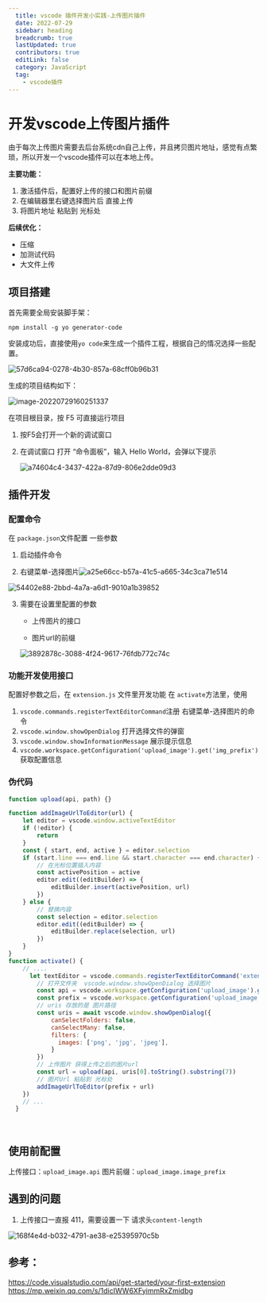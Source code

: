 ```yaml
---
  title: vscode 插件开发小实践-上传图片插件
  date: 2022-07-29
  sidebar: heading
  breadcrumb: true
  lastUpdated: true
  contributors: true
  editLink: false
  category: JavaScript
  tag:
    - vscode插件
---
```



# 开发vscode上传图片插件
由于每次上传图片需要去后台系统cdn自己上传，并且拷贝图片地址，感觉有点繁琐，所以开发一个vscode插件可以在本地上传。

**主要功能：**

1. 激活插件后，配置好上传的接口和图片前缀
2. 在编辑器里右键选择图片后 直接上传
3. 将图片地址 粘贴到 光标处

**后续优化：**

- 压缩
- 加测试代码
- 大文件上传


## 项目搭建

首先需要全局安装脚手架：
```shell
npm install -g yo generator-code
```

安装成功后，直接使用`yo code`来生成一个插件工程，根据自己的情况选择一些配置。

![57d6ca94-0278-4b30-857a-68cff0b96b31](https://raw.githubusercontent.com/diandianyezi/typora-images/master/img/57d6ca94-0278-4b30-857a-68cff0b96b31.png)

生成的项目结构如下：

![image-20220729160251337](https://raw.githubusercontent.com/diandianyezi/typora-images/master/img/image-20220729160251337.png)


在项目根目录，按 F5 可直接运行项目

1. 按F5会打开一个新的调试窗口

2. 在调试窗口 打开 “命令面板”，输入 Hello World，会弹以下提示

    ![a74604c4-3437-422a-87d9-806e2dde09d3](https://raw.githubusercontent.com/diandianyezi/typora-images/master/img/a74604c4-3437-422a-87d9-806e2dde09d3.png)

## 插件开发

### 配置命令

在 `package.json`文件配置  一些参数

1. 启动插件命令


2. 右键菜单-选择图片![a25e66cc-b57a-41c5-a665-34c3ca71e514](https://raw.githubusercontent.com/diandianyezi/typora-images/master/img/a25e66cc-b57a-41c5-a665-34c3ca71e514.png)

![54402e88-2bbd-4a7a-a6d1-9010a1b39852](https://raw.githubusercontent.com/diandianyezi/typora-images/master/img/54402e88-2bbd-4a7a-a6d1-9010a1b39852.png)

3. 需要在设置里配置的参数

    - 上传图片的接口

    - 图片url的前缀

    ![3892878c-3088-4f24-9617-76fdb772c74c](https://raw.githubusercontent.com/diandianyezi/typora-images/master/img/3892878c-3088-4f24-9617-76fdb772c74c.png)

### 功能开发使用接口

配置好参数之后，在 `extension.js` 文件里开发功能
在 `activate`方法里，使用  

1. `vscode.commands.registerTextEditorCommand`注册 右键菜单-选择图片的命令
2. `vscode.window.showOpenDialog` 打开选择文件的弹窗
3. `vscode.window.showInformationMessage` 展示提示信息
4. `vscode.workspace.getConfiguration('upload_image').get('img_prefix')` 获取配置信息

### 伪代码

```js
function upload(api, path) {}

function addImageUrlToEditor(url) {
    let editor = vscode.window.activeTextEditor
    if (!editor) {
        return
    }
    const { start, end, active } = editor.selection
    if (start.line === end.line && start.character === end.character) {
        // 在光标位置插入内容
        const activePosition = active
        editor.edit((editBuilder) => {
            editBuilder.insert(activePosition, url)
        })
    } else {
        // 替换内容
        const selection = editor.selection
        editor.edit((editBuilder) => {
            editBuilder.replace(selection, url)
        })
    }
}
function activate() {
    // ....
      let textEditor = vscode.commands.registerTextEditorCommand('extension.chooseImage', async function () {
        // 打开文件夹  vscode.window.showOpenDialog 选择图片
        const api = vscode.workspace.getConfiguration('upload_image').get('api')
        const prefix = vscode.workspace.getConfiguration('upload_image').get('img_prefix')
        // uris 存放的是 图片路径
        const uris = await vscode.window.showOpenDialog({
            canSelectFolders: false,
            canSelectMany: false,
            filters: {
              images: ['png', 'jpg', 'jpeg'],
            }
        })
        // 上传图片 获得上传之后的图片url
        const url = upload(api, uris[0].toString().substring(7))
        // 图片Url 粘贴到 光标处
        addImageUrlToEditor(prefix + url)
    })
    // ...
  }
```

​    

## 使用前配置

上传接口：`upload_image.api`
图片前缀：`upload_image.image_prefix`

## 遇到的问题

1. 上传接口一直报 411，需要设置一下 请求头`content-length`

![168f4e4d-b032-4791-ae38-e25395970c5b](https://raw.githubusercontent.com/diandianyezi/typora-images/master/img/168f4e4d-b032-4791-ae38-e25395970c5b.png)

## 参考：

https://code.visualstudio.com/api/get-started/your-first-extension
https://mp.weixin.qq.com/s/1dicIWW6XFyimmRxZmidbg